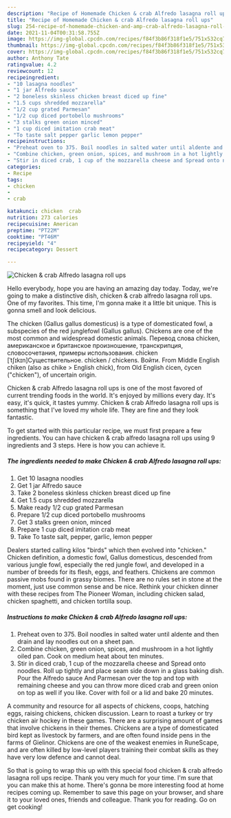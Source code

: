 ```yaml
---
description: "Recipe of Homemade Chicken & crab Alfredo lasagna roll ups"
title: "Recipe of Homemade Chicken & crab Alfredo lasagna roll ups"
slug: 254-recipe-of-homemade-chicken-and-amp-crab-alfredo-lasagna-roll-ups
date: 2021-11-04T00:31:58.755Z
image: https://img-global.cpcdn.com/recipes/f84f3b86f318f1e5/751x532cq70/chicken-crab-alfredo-lasagna-roll-ups-recipe-main-photo.jpg
thumbnail: https://img-global.cpcdn.com/recipes/f84f3b86f318f1e5/751x532cq70/chicken-crab-alfredo-lasagna-roll-ups-recipe-main-photo.jpg
cover: https://img-global.cpcdn.com/recipes/f84f3b86f318f1e5/751x532cq70/chicken-crab-alfredo-lasagna-roll-ups-recipe-main-photo.jpg
author: Anthony Tate
ratingvalue: 4.2
reviewcount: 12
recipeingredient:
- "10 lasagna noodles"
- "1 jar Alfredo sauce"
- "2 boneless skinless chicken breast diced up fine"
- "1.5 cups shredded mozzarella"
- "1/2 cup grated Parmesan"
- "1/2 cup diced portobello mushrooms"
- "3 stalks green onion minced"
- "1 cup diced imitation crab meat"
- "To taste salt pepper garlic lemon pepper"
recipeinstructions:
- "Preheat oven to 375. Boil noodles in salted water until aldente and then drain and lay noodles out on a sheet pan."
- "Combine chicken, green onion, spices, and mushroom in a hot lightly oiled pan. Cook on medium heat about ten minutes."
- "Stir in diced crab, 1 cup of the mozzarella cheese and Spread onto noodles. Roll up tightly and place seam side down in a glass baking dish. Pour the Alfredo sauce And Parmesan over the top and top with remaining cheese and you can throw more diced crab and green onion on top as well if you like. Cover with foil or a lid and bake 20 minutes."
categories:
- Recipe
tags:
- chicken
- 
- crab

katakunci: chicken  crab 
nutrition: 273 calories
recipecuisine: American
preptime: "PT22M"
cooktime: "PT46M"
recipeyield: "4"
recipecategory: Dessert

---
```



![Chicken & crab Alfredo lasagna roll ups](https://img-global.cpcdn.com/recipes/f84f3b86f318f1e5/751x532cq70/chicken-crab-alfredo-lasagna-roll-ups-recipe-main-photo.jpg)

Hello everybody, hope you are having an amazing day today. Today, we're going to make a distinctive dish, chicken & crab alfredo lasagna roll ups. One of my favorites. This time, I'm gonna make it a little bit unique. This is gonna smell and look delicious.

The chicken (Gallus gallus domesticus) is a type of domesticated fowl, a subspecies of the red junglefowl (Gallus gallus). Chickens are one of the most common and widespread domestic animals. Перевод слова chicken, американское и британское произношение, транскрипция, словосочетания, примеры использования. chicken [ˈtʃɪkɪn]Существительное. chicken / chickens. Войти. From Middle English chiken (also as chike &gt; English chick), from Old English ċicen, ċycen (&#34;chicken&#34;), of uncertain origin.

Chicken & crab Alfredo lasagna roll ups is one of the most favored of current trending foods in the world. It's enjoyed by millions every day. It's easy, it's quick, it tastes yummy. Chicken & crab Alfredo lasagna roll ups is something that I've loved my whole life. They are fine and they look fantastic.


To get started with this particular recipe, we must first prepare a few ingredients. You can have chicken & crab alfredo lasagna roll ups using 9 ingredients and 3 steps. Here is how you can achieve it.

<!--inarticleads1-->

##### The ingredients needed to make Chicken & crab Alfredo lasagna roll ups:

1. Get 10 lasagna noodles
1. Get 1 jar Alfredo sauce
1. Take 2 boneless skinless chicken breast diced up fine
1. Get 1.5 cups shredded mozzarella
1. Make ready 1/2 cup grated Parmesan
1. Prepare 1/2 cup diced portobello mushrooms
1. Get 3 stalks green onion, minced
1. Prepare 1 cup diced imitation crab meat
1. Take To taste salt, pepper, garlic, lemon pepper


Dealers started calling kilos &#34;birds&#34; which then evolved into &#34;chicken.&#34; Chicken definition, a domestic fowl, Gallus domesticus, descended from various jungle fowl, especially the red jungle fowl, and developed in a number of breeds for its flesh, eggs, and feathers. Chickens are common passive mobs found in grassy biomes. There are no rules set in stone at the moment, just use common sense and be nice. Rethink your chicken dinner with these recipes from The Pioneer Woman, including chicken salad, chicken spaghetti, and chicken tortilla soup. 

<!--inarticleads2-->

##### Instructions to make Chicken & crab Alfredo lasagna roll ups:

1. Preheat oven to 375. Boil noodles in salted water until aldente and then drain and lay noodles out on a sheet pan.
1. Combine chicken, green onion, spices, and mushroom in a hot lightly oiled pan. Cook on medium heat about ten minutes.
1. Stir in diced crab, 1 cup of the mozzarella cheese and Spread onto noodles. Roll up tightly and place seam side down in a glass baking dish. Pour the Alfredo sauce And Parmesan over the top and top with remaining cheese and you can throw more diced crab and green onion on top as well if you like. Cover with foil or a lid and bake 20 minutes.


A community and resource for all aspects of chickens, coops, hatching eggs, raising chickens, chicken discussion. Learn to roast a turkey or try chicken air hockey in these games. There are a surprising amount of games that involve chickens in their themes. Chickens are a type of domesticated bird kept as livestock by farmers, and are often found inside pens in the farms of Gielinor. Chickens are one of the weakest enemies in RuneScape, and are often killed by low-level players training their combat skills as they have very low defence and cannot deal. 

So that is going to wrap this up with this special food chicken & crab alfredo lasagna roll ups recipe. Thank you very much for your time. I'm sure that you can make this at home. There's gonna be more interesting food at home recipes coming up. Remember to save this page on your browser, and share it to your loved ones, friends and colleague. Thank you for reading. Go on get cooking!
